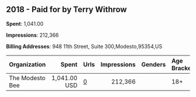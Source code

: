 ## 2018 - Paid for by Terry Withrow 
**Spent**: 1,041.00

**Impressions**: 212,366

**Billing Addresses**: 948 11th Street, Suite 300,Modesto,95354,US

|Organization|Spent|Urls|Impressions|Genders|Age Brackets|Country Codes|
|:---|---:|:---|---:|:---|:---|:---|
|The Modesto Bee|1,041.00 USD|[0](https://www.snap.com/political-ads/asset/3165ec51361b3ed0da7059c388fb783f2535c5e6ce1ecbef06ab5019850f50fe?mediaType=mp4)|212,366||18+|united states|
